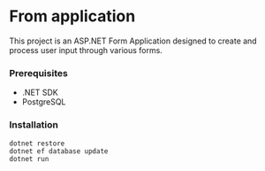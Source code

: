 # From application

This project is an ASP.NET Form Application designed to create and process user input through various forms.

### Prerequisites

- .NET SDK
- PostgreSQL

### Installation

```
dotnet restore
dotnet ef database update
dotnet run
```
